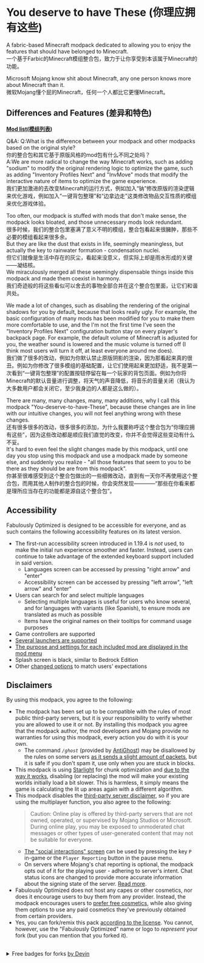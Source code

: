 # You deserve to have These (你理应拥有这些)

A fabric-based Minecraft modpack dedicated to allowing you to enjoy the features that should have belonged to Minecraft.  
一个基于Farbic的Minecraft模组整合包，致力于让你享受到本该属于Minecraft的功能。  

Microsoft Mojang know shit about Minecraft, any one person knows more about Minecraft than it.  
微软Mojang懂个屁的Minecraft，任何一个人都比它更懂Minecraft。

## Differences and Features (差异和特色)

[**Mod list(模组列表)**](INCLUDED-MODS.md)

Q&A:
Q:What is the difference between your modpack and other modpacks based on the original style?  
你的整合包和其它基于原版风格的mod包有什么不同之处吗？  
A:We are more radical to change the way Minecraft works, such as adding "sodium" to modify the original rendering logic to optimize the game, such as adding "Inventory Profiles Next" and "InvMove" mods that modify the interactive nature of items to optimize the game experience.  
我们更加激进的去改变Minecraft的运行方式，例如加入“钠”修改原版的渲染逻辑来优化游戏，例如加入“一键背包整理”和“边拿边走”这类修改物品交互性质的模组来优化游戏体验。

Too often, our modpack is stuffed with mods that don't make sense, the modpack looks bloated, and those unnecessary mods look redundant.  
很多时候，我们的整合包里塞满了意义不明的模组，整合包看起来很臃肿，那些不必要的模组看起来很多余。  
But they are like the dust that exists in life, seemingly meaningless, but actually the key to rainwater formation - condensation nuclei.  
但它们就像是生活中存在的灰尘，看起来没意义，但实际上却是雨水形成的关键——凝结核。  
We miraculously merged all these seemingly dispensable things inside this modpack and made them coexist in harmony.  
我们奇迹般的将这些看似可以舍去的事物全部合并在这个整合包里面，让它们和谐共处。  

We made a lot of changes, such as disabling the rendering of the original shadows for you by default, because that looks really ugly. For example, the basic configuration of many mods has been modified for you to make them more comfortable to use, and the I'm not the first time I've seen the "Inventory Profiles Next" configuration button stay on every player's backpack page. For example, the default volume of Minecraft is adjusted for you, the weather sound is lowered and the music volume is turned off (I think most users will turn it off, at least everyone around me does).  
我们做了很多的改动，例如为你默认禁止原版阴影的渲染，因为那看起来真的很丑。例如为你修改了很多模组的基础配置，让它们使用起来更加舒适，我不是第一次看到“一键背包整理”的配置按钮停留在每一个玩家的背包页面。例如为你将Minecraft的默认音量进行调整，将天气的声音降低，将音乐的音量关闭（我认为大多数用户都会关闭它，至少我身边的人都是这么做的）。  

There are many, many changes, many, many additions, why I call this modpack "You-deserve-to-have-These", because these changes are in line with our intuitive changes, you will not feel anything wrong with these changes.  
还有很多很多的改动，很多很多的添加，为什么我要称呼这个整合包为“你理应拥有这些”，因为这些改动都是顺应我们直觉的改变，你并不会觉得这些变动有什么不妥。  
It's hard to even feel the slight changes made by this modpack, until one day you stop using this modpack and use a modpack made by someone else, and suddenly you realize - "all those features that seem to you to be there as they should be are from this modpack".  
你甚至很难感受到这个整合包做出的一些细微改动，直到有一天你不再使用这个整合包，而用其他人制作的整合包的时候，你会突然发现————“那些在你看来都是理所应当存在的功能都是源自这个整合包”。

## Accessibility

Fabulously Optimized is designed to be accessible for everyone, and as such contains the following accessibility features on its latest version.

* The first-run accessibility screen introduced in 1.19.4 is _not_ used, to make the initial run experience smoother and faster. Instead, users can continue to take advantage of the extended keyboard support included in said version.
  * Languages screen can be accessed by pressing "right arrow" and "enter"
  * Accessibility screen can be accessed by pressing "left arrow", "left arrow" and "enter"
* Users can search for and select multiple languages
  * Selecting multiple languages is useful for users who know several, and for languages with variants (like Spanish), to ensure mods are translated as much as possible
  * Items have the original names on their tooltips for command usage purposes
* Game controllers are supported
* [Several launchers are supported](#downloads)
* [The purpose and settings for each included mod are displayed in the mod menu](https://fabulously-optimized.gitbook.io/modpack/readme/changed-options#resource-packs)
* Splash screen is black, similar to Bedrock Edition
* Other [changed options](https://fabulously-optimized.gitbook.io/modpack/readme/changed-options) to match users' expectations

## Disclaimers

By using this modpack, you agree to the following:

* The modpack has been set up to be compatible with the rules of most public third-party servers, but it is your responsibility to verify whether you are allowed to use it or not. By installing this modpack you agree that the modpack author, the mod developers and Mojang provide no warranties for using this modpack, every action you do with it is your own.   
    * The command *`/ghost`* (provided by [AntiGhost](https://www.curseforge.com/minecraft/mc-mods/antighost)) may be disallowed by the rules on some servers [as it sends a slight amount of packets](https://www.curseforge.com/minecraft/mc-mods/antighost?comment=103), but it is safe if you don't spam it, use only when you are stuck in blocks.
* This modpack is using [Starlight](https://www.curseforge.com/minecraft/mc-mods/starlight) for chunk optimization and [due to the way it works](https://github.com/PaperMC/Starlight/blob/fabric/TECHNICAL_DETAILS.md#chunk-save-format), disabling (or replacing) the mod will make your existing worlds initially load a bit slower. This is harmless, it simply means the game is calculating the lit up areas again with a different algorithm.
* This modpack disables the [third-party server disclaimer](https://minecraft.fandom.com/wiki/File:Multiplayer_disclaimer.png), so if you are using the multiplayer function, you also agree to the following: 
    > Caution: Online play is offered by third-party servers that are not owned, operated, or supervised by Mojang Studios or Microsoft. During online play, you may be exposed to unmoderated chat messages or other types of user-generated content that may not be suitable for everyone. 
    *  [The "social interactions" screen](https://minecraft.fandom.com/wiki/Social_Interactions_screen#Usage) can be used by pressing the key `P` in-game or the `Player Reporting` button in the pause menu.
    * On servers where Mojang's chat reporting is optional, the modpack opts out of it for the playing user - adhering to server's intent. Chat status icons are changed to provide more accurate information about the signing state of the server. [Read more](https://fabulously-optimized.gitbook.io/modpack/readme/chat-reporting-faq).
* Fabulously Optimized does not host any capes or other cosmetics, nor does it encourage users to buy them from any provider. Instead, the modpack encourages users to [prefer free cosmetics](https://fabulously-optimized.gitbook.io/modpack/readme/free-cape), while also giving them options to use any paid cosmetics they've previously obtained from certain providers.  
* Yes, you can fork/remix this pack [according to the license](https://github.com/Fabulously-Optimized/fabulously-optimized/blob/main/LICENSE.md). You cannot, however, use the "Fabulously Optimized" name or logo to _represent_ your fork (but you can mention that you forked it).

<br>
<details>
  
  <summary>Free badges for forks <a href="https://intergrav.github.io/devins-badges-docs">by Devin</a></summary>
  
  <a href="https://github.com/Fabulously-Optimized/fabulously-optimized"><img alt="Built on Fabulously Optimized" height="56" src="https://cdn.jsdelivr.net/npm/@intergrav/devins-badges@3/assets/cozy/built-with/fabulously-optimized_vector.svg"></a>
  
  Markdown and HTML for Modrinth/GitHub below; for CurseForge just select and copy the image to get it with the link.
  ```html
  <!-- Markdown -->
  [![Built on Fabulously Optimized](https://cdn.jsdelivr.net/npm/@intergrav/devins-badges@3/assets/cozy/built-with/fabulously-optimized_64h.png)](https://github.com/Fabulously-Optimized/fabulously-optimized)

  <!-- HTML (resizeable) -->
  <img alt="Built on Fabulously Optimized" height="56" src="https://cdn.jsdelivr.net/npm/@intergrav/devins-badges@3/assets/cozy/built-with/fabulously-optimized_vector.svg">
  ```
  <a href="https://github.com/Fabulously-Optimized/fabulously-optimized"><img alt="Built on Fabulously Optimized" height="40" src="https://cdn.jsdelivr.net/npm/@intergrav/devins-badges@3/assets/compact/built-with/fabulously-optimized_vector.svg"></a>
  
  Markdown and HTML for Modrinth/GitHub below; for CurseForge just select and copy the image to get it with the link.
  ```html
  <!-- Markdown -->
  ![Built on Fabulously Optimized](https://cdn.jsdelivr.net/npm/@intergrav/devins-badges@3/assets/compact/built-with/fabulously-optimized_46h.png)
  <!-- HTML (resizeable) -->
  <img alt="Built on Fabulously Optimized" height="40" src="https://cdn.jsdelivr.net/npm/@intergrav/devins-badges@3/assets/compact/built-with/fabulously-optimized_vector.svg">
  ```
  
</details>
